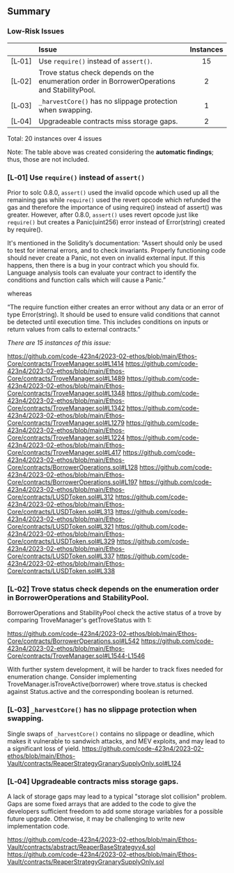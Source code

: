 
## Summary

### Low-Risk Issues
| |Issue|Instances|
|-|:-|:-:|
| [L&#x2011;01] | Use ```require()``` instead of ```assert()```. | 15 |
| [L&#x2011;02] | Trove status check depends on the enumeration order in BorrowerOperations and StabilityPool. | 2 |
| [L&#x2011;03] | `_harvestCore()` has no slippage protection when swapping. | 1 |
| [L&#x2011;04] | Upgradeable contracts miss storage gaps. | 2 |

Total: 20 instances over 4 issues

Note: The table above was created considering the **automatic findings**; thus, those are not included.


### [L&#x2011;01]  Use ```require()``` instead of ```assert()```
Prior to solc 0.8.0, `assert()` used the invalid opcode which used up all the remaining gas while `require()` used the revert opcode which refunded the gas and therefore the importance of using require() instead of assert() was greater. However, after 0.8.0, `assert()` uses revert opcode just like `require()` but creates a Panic(uint256) error instead of Error(string) created by require(). 

It's mentioned in the Solidity’s documentation:
"Assert should only be used to test for internal errors, and to check invariants. Properly functioning code should never create a Panic, not even on invalid external input. If this happens, then there is a bug in your contract which you should fix. Language analysis tools can evaluate your contract to identify the conditions and function calls which will cause a Panic.”

whereas

“The require function either creates an error without any data or an error of type Error(string). It should be used to ensure valid conditions that cannot be detected until execution time. This includes conditions on inputs or return values from calls to external contracts.”

*There are 15 instances of this issue:*

https://github.com/code-423n4/2023-02-ethos/blob/main/Ethos-Core/contracts/TroveManager.sol#L1414
https://github.com/code-423n4/2023-02-ethos/blob/main/Ethos-Core/contracts/TroveManager.sol#L1489
https://github.com/code-423n4/2023-02-ethos/blob/main/Ethos-Core/contracts/TroveManager.sol#L1348
https://github.com/code-423n4/2023-02-ethos/blob/main/Ethos-Core/contracts/TroveManager.sol#L1342
https://github.com/code-423n4/2023-02-ethos/blob/main/Ethos-Core/contracts/TroveManager.sol#L1279
https://github.com/code-423n4/2023-02-ethos/blob/main/Ethos-Core/contracts/TroveManager.sol#L1224
https://github.com/code-423n4/2023-02-ethos/blob/main/Ethos-Core/contracts/TroveManager.sol#L417
https://github.com/code-423n4/2023-02-ethos/blob/main/Ethos-Core/contracts/BorrowerOperations.sol#L128
https://github.com/code-423n4/2023-02-ethos/blob/main/Ethos-Core/contracts/BorrowerOperations.sol#L197
https://github.com/code-423n4/2023-02-ethos/blob/main/Ethos-Core/contracts/LUSDToken.sol#L312
https://github.com/code-423n4/2023-02-ethos/blob/main/Ethos-Core/contracts/LUSDToken.sol#L313
https://github.com/code-423n4/2023-02-ethos/blob/main/Ethos-Core/contracts/LUSDToken.sol#L321
https://github.com/code-423n4/2023-02-ethos/blob/main/Ethos-Core/contracts/LUSDToken.sol#L329
https://github.com/code-423n4/2023-02-ethos/blob/main/Ethos-Core/contracts/LUSDToken.sol#L337
https://github.com/code-423n4/2023-02-ethos/blob/main/Ethos-Core/contracts/LUSDToken.sol#L338

### [L&#x2011;02]  Trove status check depends on the enumeration order in BorrowerOperations and StabilityPool.
BorrowerOperations and StabilityPool check the active status of a trove by comparing TroveManager's getTroveStatus with 1:

https://github.com/code-423n4/2023-02-ethos/blob/main/Ethos-Core/contracts/BorrowerOperations.sol#L542
https://github.com/code-423n4/2023-02-ethos/blob/main/Ethos-Core/contracts/TroveManager.sol#L1544-L1546

With further system development, it will be harder to track fixes needed for enumeration change.
Consider implementing TroveManager.isTroveActive(borrower) where trove.status is checked against Status.active and the corresponding boolean is returned.

### [L&#x2011;03]  `_harvestCore()` has no slippage protection when swapping.
Single swaps of `_harvestCore()` contains no slippage or deadline, which makes it vulnerable to sandwich attacks, and MEV exploits, and may lead to a significant loss of yield.
https://github.com/code-423n4/2023-02-ethos/blob/main/Ethos-Vault/contracts/ReaperStrategyGranarySupplyOnly.sol#L124

### [L&#x2011;04]  Upgradeable contracts miss storage gaps.
A lack of storage gaps may lead to a typical "storage slot collision" problem. Gaps are some fixed arrays that are added to the code to give the developers sufficient freedom to add some storage variables for a possible future upgrade. Otherwise, it may be challenging to write new implementation code.

https://github.com/code-423n4/2023-02-ethos/blob/main/Ethos-Vault/contracts/abstract/ReaperBaseStrategyv4.sol
https://github.com/code-423n4/2023-02-ethos/blob/main/Ethos-Vault/contracts/ReaperStrategyGranarySupplyOnly.sol